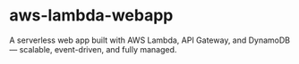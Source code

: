 # aws-lambda-webapp
A serverless web app built with AWS Lambda, API Gateway, and DynamoDB — scalable, event-driven, and fully managed.
